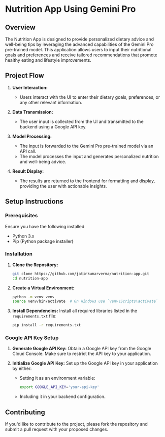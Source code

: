 # Nutrition App Using Gemini Pro

## Overview
The Nutrition App is designed to provide personalized dietary advice and well-being tips by leveraging the advanced capabilities of the Gemini Pro pre-trained model. This application allows users to input their nutritional goals and preferences and receive tailored recommendations that promote healthy eating and lifestyle improvements.

## Project Flow
1. **User Interaction:**
   - Users interact with the UI to enter their dietary goals, preferences, or any other relevant information.
   
2. **Data Transmission:**
   - The user input is collected from the UI and transmitted to the backend using a Google API key.

3. **Model Processing:**
   - The input is forwarded to the Gemini Pro pre-trained model via an API call.
   - The model processes the input and generates personalized nutrition and well-being advice.

4. **Result Display:**
   - The results are returned to the frontend for formatting and display, providing the user with actionable insights.

## Setup Instructions

### Prerequisites
Ensure you have the following installed:
- Python 3.x
- Pip (Python package installer)

### Installation

1. **Clone the Repository:**
   ```bash
   git clone https://github.com/jatinkumarverma/nutrition-app.git
   cd nutrition-app
   ```

2. **Create a Virtual Environment:**
   ```bash
   python -m venv venv
   source venv/bin/activate  # On Windows use `venv\Scripts\activate`
   ```

3. **Install Dependencies:**
   Install all required libraries listed in the `requirements.txt` file:
   ```bash
   pip install -r requirements.txt
   ```

### Google API Key Setup

1. **Generate Google API Key:**
   Obtain a Google API key from the Google Cloud Console. Make sure to restrict the API key to your application.

2. **Initialize Google API Key:**
   Set up the Google API key in your application by either:
   - Setting it as an environment variable:
     ```bash
     export GOOGLE_API_KEY='your-api-key'
     ```
   - Including it in your backend configuration.

## Contributing
If you'd like to contribute to the project, please fork the repository and submit a pull request with your proposed changes.
